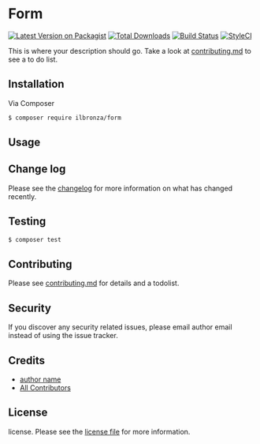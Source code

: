 # Form

[![Latest Version on Packagist][ico-version]][link-packagist]
[![Total Downloads][ico-downloads]][link-downloads]
[![Build Status][ico-travis]][link-travis]
[![StyleCI][ico-styleci]][link-styleci]

This is where your description should go. Take a look at [contributing.md](contributing.md) to see a to do list.

## Installation

Via Composer

``` bash
$ composer require ilbronza/form
```

## Usage

## Change log

Please see the [changelog](changelog.md) for more information on what has changed recently.

## Testing

``` bash
$ composer test
```

## Contributing

Please see [contributing.md](contributing.md) for details and a todolist.

## Security

If you discover any security related issues, please email author email instead of using the issue tracker.

## Credits

- [author name][link-author]
- [All Contributors][link-contributors]

## License

license. Please see the [license file](license.md) for more information.

[ico-version]: https://img.shields.io/packagist/v/ilbronza/form.svg?style=flat-square
[ico-downloads]: https://img.shields.io/packagist/dt/ilbronza/form.svg?style=flat-square
[ico-travis]: https://img.shields.io/travis/ilbronza/form/master.svg?style=flat-square
[ico-styleci]: https://styleci.io/repos/12345678/shield

[link-packagist]: https://packagist.org/packages/ilbronza/form
[link-downloads]: https://packagist.org/packages/ilbronza/form
[link-travis]: https://travis-ci.org/ilbronza/form
[link-styleci]: https://styleci.io/repos/12345678
[link-author]: https://github.com/ilbronza
[link-contributors]: ../../contributors
